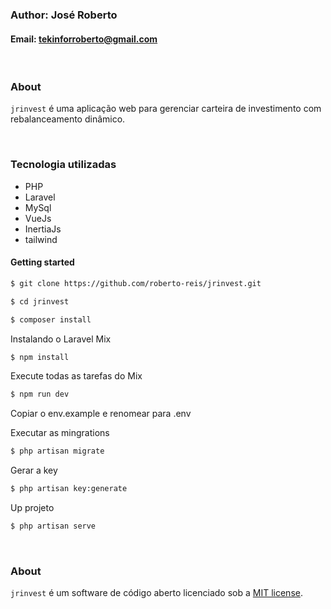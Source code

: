 ### Author: José Roberto
#### Email: tekinforroberto@gmail.com

<br />

### About

`jrinvest` é uma aplicação web para gerenciar carteira de investimento com rebalanceamento dinâmico.

<br />

### Tecnologia utilizadas

- PHP
- Laravel
- MySql
- VueJs
- InertiaJs
- tailwind

#### Getting started

```bash
$ git clone https://github.com/roberto-reis/jrinvest.git
```

```bash
$ cd jrinvest
```

```bash
$ composer install
```

Instalando o Laravel Mix
```bash
$ npm install
```

Execute todas as tarefas do Mix
```bash
$ npm run dev
```

Copiar o env.example e renomear para .env

Executar as mingrations
```bash
$ php artisan migrate
```

Gerar a key
```bash
$ php artisan key:generate
```

Up projeto
```bash
$ php artisan serve
```

<br />

### About
`jrinvest` é um software de código aberto licenciado sob a [MIT license](https://opensource.org/licenses/MIT).
